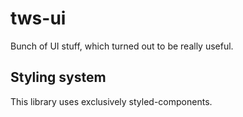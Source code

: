 # tws-ui

Bunch of UI stuff, which turned out to be really useful.

## Styling system
This library uses exclusively styled-components.